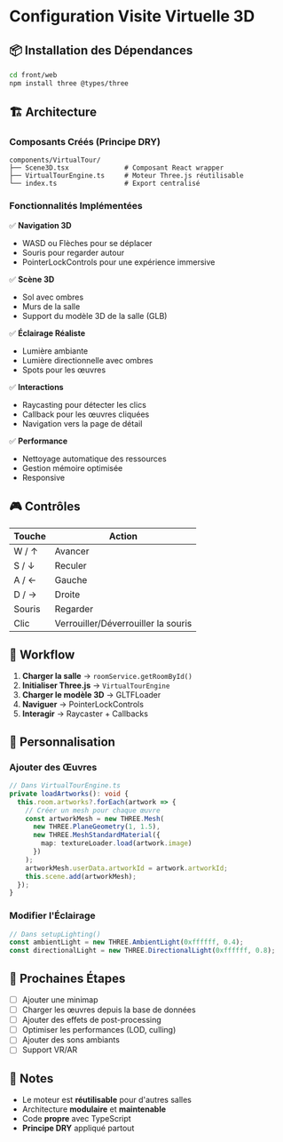 # Configuration Visite Virtuelle 3D

## 📦 Installation des Dépendances

```bash
cd front/web
npm install three @types/three
```

## 🏗️ Architecture

### Composants Créés (Principe DRY)

```
components/VirtualTour/
├── Scene3D.tsx              # Composant React wrapper
├── VirtualTourEngine.ts     # Moteur Three.js réutilisable
└── index.ts                 # Export centralisé
```

### Fonctionnalités Implémentées

✅ **Navigation 3D**
- WASD ou Flèches pour se déplacer
- Souris pour regarder autour
- PointerLockControls pour une expérience immersive

✅ **Scène 3D**
- Sol avec ombres
- Murs de la salle
- Support du modèle 3D de la salle (GLB)

✅ **Éclairage Réaliste**
- Lumière ambiante
- Lumière directionnelle avec ombres
- Spots pour les œuvres

✅ **Interactions**
- Raycasting pour détecter les clics
- Callback pour les œuvres cliquées
- Navigation vers la page de détail

✅ **Performance**
- Nettoyage automatique des ressources
- Gestion mémoire optimisée
- Responsive

## 🎮 Contrôles

| Touche | Action |
|--------|--------|
| W / ↑  | Avancer |
| S / ↓  | Reculer |
| A / ←  | Gauche |
| D / →  | Droite |
| Souris | Regarder |
| Clic   | Verrouiller/Déverrouiller la souris |

## 🔄 Workflow

1. **Charger la salle** → `roomService.getRoomById()`
2. **Initialiser Three.js** → `VirtualTourEngine`
3. **Charger le modèle 3D** → GLTFLoader
4. **Naviguer** → PointerLockControls
5. **Interagir** → Raycaster + Callbacks

## 🎨 Personnalisation

### Ajouter des Œuvres

```typescript
// Dans VirtualTourEngine.ts
private loadArtworks(): void {
  this.room.artworks?.forEach(artwork => {
    // Créer un mesh pour chaque œuvre
    const artworkMesh = new THREE.Mesh(
      new THREE.PlaneGeometry(1, 1.5),
      new THREE.MeshStandardMaterial({
        map: textureLoader.load(artwork.image)
      })
    );
    artworkMesh.userData.artworkId = artwork.artworkId;
    this.scene.add(artworkMesh);
  });
}
```

### Modifier l'Éclairage

```typescript
// Dans setupLighting()
const ambientLight = new THREE.AmbientLight(0xffffff, 0.4);
const directionalLight = new THREE.DirectionalLight(0xffffff, 0.8);
```

## 🚀 Prochaines Étapes

- [ ] Ajouter une minimap
- [ ] Charger les œuvres depuis la base de données
- [ ] Ajouter des effets de post-processing
- [ ] Optimiser les performances (LOD, culling)
- [ ] Ajouter des sons ambiants
- [ ] Support VR/AR

## 📝 Notes

- Le moteur est **réutilisable** pour d'autres salles
- Architecture **modulaire** et **maintenable**
- Code **propre** avec TypeScript
- **Principe DRY** appliqué partout
